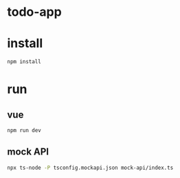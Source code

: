 # todo-app

# install

```sh
npm install
```

# run

## vue

```sh
npm run dev
```

## mock API

```sh
npx ts-node -P tsconfig.mockapi.json mock-api/index.ts
```
